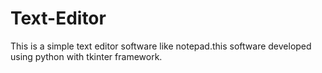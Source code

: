 # Text-Editor
 This is a simple text editor software like notepad.this software developed using python with tkinter framework.
